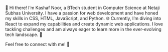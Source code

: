 👋 Hi there! I’m Kashaf Noor, a BTech student in Computer Science at Netaji Subhas University.
I have a passion for web development and have honed my skills in CSS, HTML, JavaScript, and Python.
🌐 Currently, I’m diving into React to expand my capabilities and create dynamic web applications.
I love tackling challenges and am always eager to learn more in the ever-evolving tech landscape. 🚀

Feel free to connect with me! 🤝

